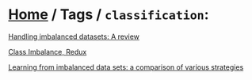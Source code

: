 # [Home](../) / Tags / `classification`:

[Handling imbalanced datasets: A review](kotsiantis2006handling.md)

[Class Imbalance, Redux](wallace2011class.md)

[Learning from imbalanced data sets: a comparison of various strategies](japkowicz2000learning.md)